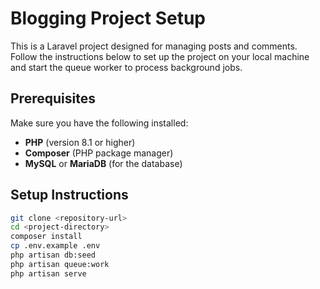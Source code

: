 # Blogging Project Setup

This is a Laravel project designed for managing posts and comments. Follow the instructions below to set up the project on your local machine and start the queue worker to process background jobs.

## Prerequisites

Make sure you have the following installed:

- **PHP** (version 8.1 or higher)
- **Composer** (PHP package manager)
- **MySQL** or **MariaDB** (for the database)

## Setup Instructions

```bash
git clone <repository-url>
cd <project-directory>
composer install
cp .env.example .env
php artisan db:seed
php artisan queue:work
php artisan serve

